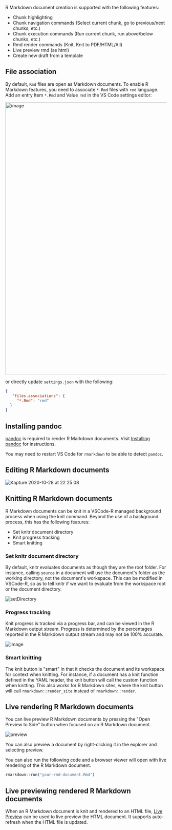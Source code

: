 R Markdown document creation is supported with the following features:

- Chunk highlighting
- Chunk navigation commands (Select current chunk, go to previous/next chunks,
  etc.)
- Chunk execution commands (Run current chunk, run above/below chunks, etc.)
- Rmd render commands (Knit, Knit to PDF/HTML/All)
- Live preview rmd (as html)
- Create new draft from a template

## File association

By default, `Rmd` files are open as Markdown documents. To enable R Markdown features, you need to associate `*.Rmd` files with `rmd` language. Add an entry Item `*.Rmd` and Value `rmd` in the VS Code settings editor:

<img width="848" alt="image" src="https://user-images.githubusercontent.com/4662568/161364066-996eac59-e3c1-400a-a382-ec90fca2a9f0.png">

or directly update `settings.json` with the following:

```json
{
   "files.associations": {
     "*.Rmd": "rmd"
  }
}
```

## Installing pandoc

[pandoc](https://pandoc.org) is required to render R Markdown documents. Visit [Installing pandoc](https://pandoc.org/installing.html) for instructions.

You may need to restart VS Code for `rmarkdown` to be able to detect `pandoc`.

## Editing R Markdown documents

![Kapture 2020-10-28 at 22 25 08](https://user-images.githubusercontent.com/4662568/97449414-99a7b780-196c-11eb-9d2e-2c8eb5804d54.gif)

## Knitting R Markdown documents

R Markdown documents can be knit in a VSCode-R managed background process when
using the knit command. Beyond the use of a background process, this has the
following features:

- Set knitr document directory
- Knit progress tracking
- Smart knitting

### Set knitr document directory

By default, knitr evaluates documents as though they are the root folder. For
instance, calling `source` in a document will use the document's folder as the
working directory, not the document's workspace. This can be modified in
VSCode-R, so as to tell knitr if we want to evaluate from the workspace root or
the document directory.

![setDirectory](https://user-images.githubusercontent.com/60372411/132448957-ce47a04d-60e6-4a94-a914-fd9422927a35.png)

### Progress tracking

Knit progress is tracked via a progress bar, and can be viewed in the R Markdown
output stream. Progress is determined by the percentages reported in the R
Markdown output stream and may not be 100% accurate.

![image](https://user-images.githubusercontent.com/60372411/132447538-26ef1046-b530-449b-ac61-25d354ae4afb.png)

### Smart knitting

The knit button is "smart" in that it checks the document and its workspace for
context when knitting. For instance, if a document has a knit function defined
in the YAML header, the knit button will call the custom function when knitting.
This also works for R Markdown sites, where the knit button will call
`rmarkdown::render_site` instead of `rmarkdown::render`.

## Live rendering R Markdown documents

You can live preview R Markdown documents by pressing the "Open Preview to Side"
button when focused on an R Markdown document.

![preview](https://user-images.githubusercontent.com/60372411/132450498-1c5fae22-6a51-4eb4-9815-08bd29a52a13.png)

You can also preview a document by right-clicking it in the explorer and
selecting preview.

You can also run the following code and a browser viewer will open with live
rendering of the R Markdown document.

```r
rmarkdown::run("your-rmd-document.Rmd")
```

## Live previewing rendered R Markdown documents

When an R Markdown document is knit and rendered to an HTML file, [Live Preview](https://marketplace.visualstudio.com/items?itemName=ms-vscode.live-server) can be used to live preview the HTML document. It supports auto-refresh when the HTML file is updated.